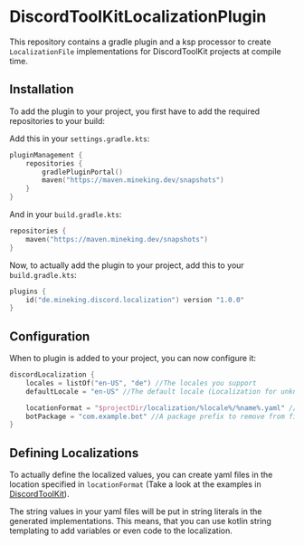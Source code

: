 # DiscordToolKitLocalizationPlugin

This repository contains a gradle plugin and a ksp processor to create `LocalizationFile` implementations for DiscordToolKit projects at compile time.

## Installation

To add the plugin to your project, you first have to add the required repositories to your build:

Add this in your `settings.gradle.kts`:
```kt
pluginManagement {
    repositories {
        gradlePluginPortal()
        maven("https://maven.mineking.dev/snapshots")
    }
}
```

And in your `build.gradle.kts`:
```kt
repositories {
    maven("https://maven.mineking.dev/snapshots")
}
```

Now, to actually add the plugin to your project, add this to your `build.gradle.kts`:
```kt
plugins {
    id("de.mineking.discord.localization") version "1.0.0"
} 
```

## Configuration

When to plugin is added to your project, you can now configure it:
```kt 
discordLocalization {
    locales = listOf("en-US", "de") //The locales you support
    defaultLocale = "en-US" //The default locale (Localization for unknown locales will efault to the values for this locale)

    locationFormat = "$projectDir/localization/%locale%/%name%.yaml" //The path where to find your localization files
    botPackage = "com.example.bot" //A package prefix to remove from file paths (Optional)
}
```

## Defining Localizations

To actually define the localized values, you can create yaml files in the location specified in `locationFormat` (Take a look at the examples in [DiscordToolKit](https://github.com/MineKing9534/DiscordToolKit)).

The string values in your yaml files will be put in string literals in the generated implementations. This means, that you can use kotlin string templating to add variables or even code to the localization.